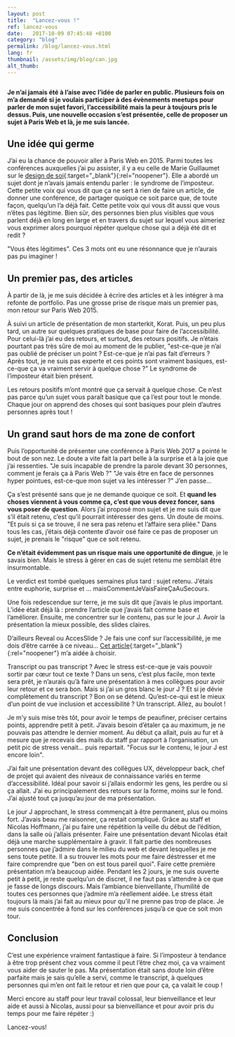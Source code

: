 ```yaml
---
layout: post
title:  "Lancez-vous !"
ref: lancez-vous
date:   2017-10-09 07:45:48 +0100
category: "blog"
permalink: /blog/lancez-vous.html
lang: fr
thumbnail: /assets/img/blog/can.jpg
alt_thumb: 
---
```


<img src="{{ site.baseurl }}/assets/img/blog/can.jpg" alt="" 
             srcset="{{ site.baseurl }}/assets/img/blog/can.jpg 670w,
          {{ site.baseurl }}/assets/img/blog/can.jpg 1024w"
          sizes="(min-width:671px) 1024px"/>

**Je n’ai jamais été à l’aise avec l’idée de parler en public. Plusieurs fois on m’a demandé si je voulais participer à des évènements meetups pour parler de mon sujet favori, l’accessibilité mais la peur à toujours pris le dessus. Puis, une nouvelle occasion s’est présentée, celle de proposer un sujet à Paris Web et là, je me suis lancée.**

## Une idée qui germe

J’ai eu la chance de pouvoir aller à Paris Web en 2015. Parmi toutes les conférences auxquelles j’ai pu assister, il y a eu celle de Marie Guillaumet sur le [design de soi](https://vimeo.com/142169449 "Conférence de Marie Guillaumet sur Vimeo (nouvelle fenêtre)"){:target="_blank"}{:rel="noopener"}. Elle a abordé un sujet dont je n’avais jamais entendu parler : le syndrome de l’imposteur. Cette petite voix qui vous dit que ça ne sert à rien de faire un article, de donner une conférence, de partager quoique ce soit parce que, de toute façon, quelqu’un l’a déjà fait. Cette petite voix qui vous dit aussi que vous n’êtes pas légitime. Bien sûr, des personnes bien plus visibles que vous parlent déjà en long en large et en travers du sujet sur lequel vous aimeriez vous exprimer alors pourquoi répéter quelque chose qui a déjà été dit et redit ?

"Vous êtes légitimes". Ces 3 mots ont eu une résonnance que je n’aurais pas pu imaginer !


## Un premier pas, des articles

À partir de là, je me suis décidée à écrire des articles et à les intégrer à ma refonte de portfolio.
Pas une grosse prise de risque mais un premier pas, mon retour sur Paris Web 2015.

À suivi un article de présentation de mon starterkit, Korat. Puis, un peu plus tard, un autre sur quelques pratiques de base pour faire de l’accessibilité. Pour celui-là j’ai eu des retours, et surtout, des retours positifs. Je n’étais pourtant pas très sûre de moi au moment de le publier, "est-ce-que je n’ai pas oublié de préciser un point ? Est-ce-que je n’ai pas fait d’erreurs ? Après tout, je ne suis pas experte et ces points sont vraiment basiques, est-ce-que ça va vraiment servir à quelque chose ?" Le syndrome de l’imposteur était bien présent.

Les retours positifs m’ont montré que ça servait à quelque chose. Ce n’est pas parce qu’un sujet vous paraît basique que ça l’est pour tout le monde. Chaque jour on apprend des choses qui sont basiques pour plein d’autres personnes après tout !

## Un grand saut hors de ma zone de confort

Puis l’opportunité de présenter une conférence à Paris Web 2017 a pointé le bout de son nez. 
Le doute a vite fait la part belle à la surprise et à la joie que j’ai ressenties. "Je suis incapable de prendre la parole devant 30 personnes, comment je ferais ça à Paris Web ?" "Je vais être en face de personnes hyper pointues, est-ce-que mon sujet va les intéresser ?" J’en passe...

Ça s’est présenté sans que je ne demande quoique ce soit. Et **quand les choses viennent à vous comme ça, c’est que vous devez foncer, sans vous poser de question**. Alors j’ai proposé mon sujet et je me suis dit que s’il était retenu, c’est qu’il pourrait intéresser des gens. Un doute de moins. "Et puis si ça se trouve, il ne sera pas retenu et l’affaire sera pliée." Dans tous les cas, j’étais déjà contente d’avoir osé faire ce pas de proposer un sujet, je prenais le "risque" que ce soit retenu.

**Ce n’était évidemment pas un risque mais une opportunité de dingue**, je le savais bien. Mais le stress à gérer en cas de sujet retenu me semblait être insurmontable.

Le verdict est tombé quelques semaines plus tard : sujet retenu. J’étais entre euphorie, surprise et ... maisCommentJeVaisFaireÇaAuSecours.

Une fois redescendue sur terre, je me suis dit que j’avais le plus important. L’idée était déjà là : prendre l’article que j’avais fait comme base et l’améliorer.
Ensuite, me concentrer sur le contenu, pas sur le jour J. Avoir la présentation la mieux possible, des slides claires. 

D’ailleurs Reveal ou AccesSlide ? Je fais une conf sur l’accessibilité, je me dois d’être carrée à ce niveau...
[Cet article](http://access42.net/Comparatif-accessibilite-Reveal-versus-AccesSlide-1-2 "Comparatif Reveal et AccesSlide (nouvelle fenêtre)"){:target="_blank"}{:rel="noopener"} m’a aidée à choisir.

Transcript ou pas transcript ? Avec le stress est-ce-que je vais pouvoir sortir par cœur tout ce texte ? Dans un sens, c’est plus facile, mon texte sera prêt, je n’aurais qu’à faire une présentation à mes collègues pour avoir leur retour et ce sera bon. Mais si j’ai un gros blanc le jour J ? Et si je dévie complètement du transcript ?
Bon on se détend. Qu’est-ce-qui est le mieux d’un point de vue inclusion et accessibilité ? Un transcript. Allez, au boulot !

Je m’y suis mise très tôt, pour avoir le temps de peaufiner, préciser certains points, apprendre petit à petit. J’avais besoin d’étaler ça au maximum, je ne pouvais pas attendre le dernier moment. Au début ça allait, puis au fur et à mesure que je recevais des mails du staff par rapport à l’organisation, un petit pic de stress venait... puis repartait. "Focus sur le contenu, le jour J est encore loin".

J’ai fait une présentation devant des collègues UX, développeur back, chef de projet qui avaient des niveaux de connaissance variés en terme d’accessibilité. Idéal pour savoir si j’allais endormir les gens, les perdre ou si ça allait. J’ai eu principalement des retours sur la forme, moins sur le fond. J’ai ajusté tout ça jusqu’au jour de ma présentation.

Le jour J approchant, le stress commençait à être permanent, plus ou moins fort. J’avais beau me raisonner, ça restait compliqué. Grâce au staff et Nicolas Hoffmann, j’ai pu faire une répétition la veille du début de l’édition, dans la salle où j’allais présenter. Faire une présentation devant Nicolas était déjà une marche supplémentaire à gravir. Il fait partie des nombreuses personnes que j’admire dans le milieu du web et devant lesquelles je me sens toute petite.
Il a su trouver les mots pour me faire déstresser et me faire comprendre que "ben on est tous pareil quoi". Faire cette première présentation m’a beaucoup aidée.
Pendant les 2 jours, je me suis ouverte petit à petit, je reste quelqu’un de discret, il ne faut pas s’attendre à ce que je fasse de longs discours. Mais l’ambiance bienveillante, l’humilité de toutes ces personnes que j’admire m’a réellement aidée. Le stress était toujours là mais j’ai fait au mieux pour qu’il ne prenne pas trop de place. Je me suis concentrée à fond sur les conférences jusqu’à ce que ce soit mon tour.

## Conclusion

C’est une expérience vraiment fantastique à faire. Si l’imposteur à tendance à être trop présent chez vous comme il peut l’être chez moi, ça va vraiment vous aider de sauter le pas. 
Ma présentation était sans doute loin d’être parfaite mais je sais qu’elle a servi, comme le transcript, à quelques personnes qui m’en ont fait le retour et rien que pour ça, ça valait le coup !

Merci encore au staff pour leur travail colossal, leur bienveillance et leur aide et aussi à Nicolas, aussi pour sa bienveillance et pour avoir pris du temps pour me faire répéter :)

Lancez-vous!
